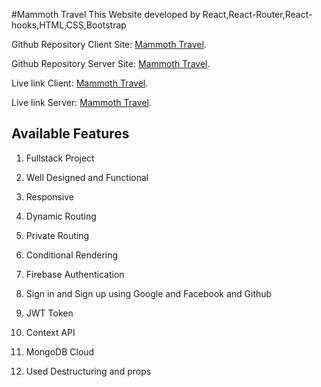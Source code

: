 #Mammoth Travel
This Website developed by React,React-Router,React-hooks,HTML,CSS,Bootstrap

Github Repository Client Site: [Mammoth Travel](https://github.com/silviaplabon/Mammoth-Travel-Client ).

Github Repository Server Site: [Mammoth Travel](https://github.com/silviaplabon/Mammoth-Travel-Server ).

Live link Client: [Mammoth Travel](https://mammoth-travel.web.app).

Live link Server: [Mammoth Travel](https://pacific-mesa-84577.herokuapp.com/).


## Available Features

1. Fullstack Project

2. Well Designed and Functional

3. Responsive

4. Dynamic Routing

5. Private Routing

6. Conditional Rendering

7. Firebase Authentication

10. Sign in and Sign up using Google and Facebook and Github

11. JWT Token

12. Context API

13. MongoDB Cloud

14. Used Destructuring and props




